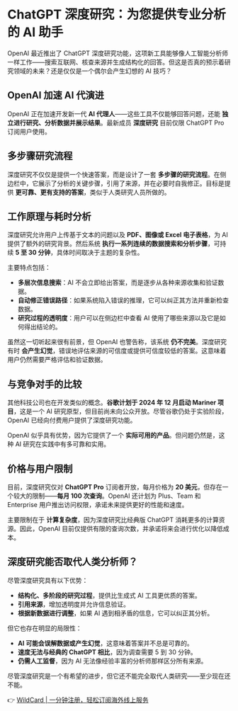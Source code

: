 # ChatGPT 深度研究：为您提供专业分析的 AI 助手

OpenAI 最近推出了 ChatGPT 深度研究功能，这项新工具能够像人工智能分析师一样工作——搜索互联网、核查来源并生成结构化的回答。但这是否真的预示着研究领域的未来？还是仅仅是一个偶尔会产生幻想的 AI 技巧？

## OpenAI 加速 AI 代演进

OpenAI 正在加速开发新一代 **AI 代理人**——这些工具不仅能够回答问题，还能 **独立进行研究、分析数据并展示结果**。最新成员 **深度研究** 目前仅限 ChatGPT Pro 订阅用户使用。

## 多步骤研究流程

深度研究不仅仅是提供一个快速答案，而是设计了一套 **多步骤的研究流程**。在侧边栏中，它展示了分析的关键步骤，引用了来源，并在必要时自我修正。目标是提供 **更可靠、更有支持的答案**，类似于人类研究人员所做的。

## 工作原理与耗时分析

深度研究允许用户上传基于文本的问题以及 **PDF、图像或 Excel 电子表格**，为 AI 提供了额外的研究背景。然后系统 **执行一系列连续的数据搜索和分析步骤**，可持续 **5 至 30 分钟**，具体时间取决于主题的复杂性。

主要特点包括：

- **多层次信息搜索**：AI 不会立即给出答案，而是逐步从各种来源收集和验证数据。
- **自动修正错误路径**：如果系统陷入错误的推理，它可以纠正其方法并重新检查数据。
- **研究过程的透明度**：用户可以在侧边栏中查看 AI 使用了哪些来源以及它是如何得出结论的。

虽然这一切听起来很有前景，但 OpenAI 也警告称，该系统 **仍不完美**。深度研究有时 **会产生幻觉**，错误地评估来源的可信度或提供可信度较低的答案。这意味着用户仍然需要严格评估和验证数据。

## 与竞争对手的比较

其他科技公司也在开发类似的概念。**谷歌计划于 2024 年 12 月启动 Mariner 项目**，这是一个 AI 研究原型，但目前尚未向公众开放。尽管谷歌仍处于实验阶段，OpenAI 已经向付费用户提供了深度研究功能。

OpenAI 似乎具有优势，因为它提供了一个 **实际可用的产品**。但问题仍然是，这种 AI 研究在实践中有多可靠和实用。

## 价格与用户限制

目前，深度研究仅对 **ChatGPT Pro** 订阅者开放，每月价格为 **20 美元**，但存在一个较大的限制——**每月 100 次查询**。OpenAI 还计划为 Plus、Team 和 Enterprise 用户推出访问权限，承诺未来提供更好的性能和速度。

主要限制在于 **计算复杂度**，因为深度研究比经典版 ChatGPT 消耗更多的计算资源。因此，OpenAI 目前仅提供有限的查询次数，并承诺将来会进行优化以降低成本。

## 深度研究能否取代人类分析师？

尽管深度研究具有以下优势：

- **结构化、多阶段的研究过程**，提供比生成式 AI 工具更优质的答案。
- **引用来源**，增加透明度并允许信息验证。
- **根据新数据进行调整**，如果 AI 遇到相矛盾的信息，它可以纠正其分析。

但它也存在明显的局限性：

- **AI 可能会误解数据或产生幻觉**，这意味着答案并不总是可靠的。
- **速度无法与经典的 ChatGPT 相比**，因为调查需要 5 到 30 分钟。
- **仍需人工监督**，因为 AI 无法像经验丰富的分析师那样区分所有来源。

尽管深度研究是一个有希望的进步，但它还不能完全取代人类研究——至少现在还不能。

👉 [WildCard | 一分钟注册，轻松订阅海外线上服务](https://bbtdd.com/WildCard)